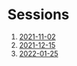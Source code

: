 # Sessions

1. [2021-11-02](./2021-11-02.md)
1. [2021-12-15](./2021-12-15.md)
1. [2022-01-25](./2022-01-25.md)
